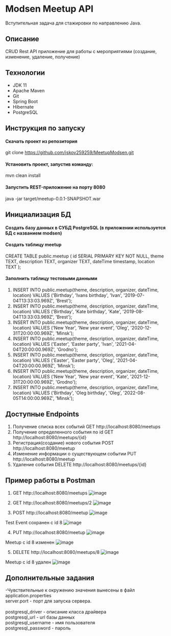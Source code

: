 # Modsen Meetup API
Вступительная задача для стажировки по направлению Java.

## Описание
CRUD Rest API приложение для работы с мероприятиями (создание, изменение, удаление, получение)

## Технологии
* JDK 11
* Apache Maven
* Git
* Spring Boot
* Hibernate
* PostgreSQL

## Инструкция по запуску
#### Скачать проект из репозитория
git clone https://github.com/jskov259259/MeetupModsen.git
#### Установить проект, запустив команду:
mvn clean install
#### Запустить REST-приложение на порту 8080
java -jar target/meetup-0.0.1-SNAPSHOT.war

## Инициализация БД
#### Создать базу данных в СУБД PostgreSQL (в приложении используется БД с названием modsen) 
#### Создать таблицу meetup
CREATE TABLE public.meetup
(
    id SERIAL PRIMARY KEY NOT NULL,
    theme TEXT,
    description TEXT,
	organizer TEXT,
    dateTime timestamp,
	location TEXT
);
#### Заполнить таблицу тестовыми данными
1. INSERT INTO public.meetup(theme, description, organizer, dateTime, location) VALUES ('Birthday', 'Ivans birthday', 'Ivan', '2019-07-04T13:33:03.969Z', 'Brest');
2. INSERT INTO public.meetup(theme, description, organizer, dateTime, location) VALUES ('Birthday', 'Kate birthday', 'Kate', '2019-08-04T13:33:03.969Z', 'Brest');
3. INSERT INTO public.meetup(theme, description, organizer, dateTime, location) VALUES ('New Year', 'New year event', 'Oleg', '2020-12-31T20:00:00.969Z', 'Minsk');
4. INSERT INTO public.meetup(theme, description, organizer, dateTime, location) VALUES ('Easter', 'Easter party', 'Ivan', '2021-04-04T20:00:00.969Z', 'Grodno');
5. INSERT INTO public.meetup(theme, description, organizer, dateTime, location) VALUES ('Easter', 'Easter party', 'Oleg', '2021-04-04T20:00:00.969Z', 'Minsk');
6. INSERT INTO public.meetup(theme, description, organizer, dateTime, location) VALUES ('New Year', 'New year event', 'Kate', '2021-12-31T20:00:00.969Z', 'Grodno');
7. INSERT INTO public.meetup(theme, description, organizer, dateTime, location) VALUES ('Birthday', 'Oleg birthday', 'Oleg', '2022-08-05T14:00:00.969Z', 'Minsk');

## Доступные Endpoints
1. Получение списка всех событий GET http://localhost:8080/meetups
2. Получение определенного события по id GET http://localhost:8080/meetups/{id}
3. Регистрация(создание) нового события POST http://localhost:8080/meetup
4. Изменение информации о существующем событии PUT http://localhost:8080/meetup
5. Удаление события DELETE http://localhost:8080/meetups/{id}

## Пример работы в Postman
1. GET http://localhost:8080/meetups
![image](https://user-images.githubusercontent.com/79707407/198869275-500113c4-7964-4453-8417-afbad7f7177e.png)

2. GET http://localhost:8080/meetups/2
![image](https://user-images.githubusercontent.com/79707407/198869350-e6d7bf92-9e9c-4e6b-aa6e-1abf0543bcfc.png)

3. POST http://localhost:8080/meetup
![image](https://user-images.githubusercontent.com/79707407/198870680-b604f489-b5da-41e6-9ce2-8435e45c5c2c.png)

Test Event сохранен с id 8
![image](https://user-images.githubusercontent.com/79707407/198870632-0390be66-261a-42c7-aefb-62024fc12ec8.png)

4. PUT http://localhost:8080/meetup
![image](https://user-images.githubusercontent.com/79707407/198870771-8ff735f7-666e-4ffc-8cb9-6dc2518b7fc1.png)

Meetup с id 8 изменен
![image](https://user-images.githubusercontent.com/79707407/198870800-7a67c73d-2cf0-4e8c-bc01-7a9d6a036e5a.png)

5. DELETE http://localhost:8080/meetups/8
![image](https://user-images.githubusercontent.com/79707407/198870832-0d043649-a6fe-4391-83a9-4754a9823382.png)

Meetup с id 8 удален
![image](https://user-images.githubusercontent.com/79707407/198870862-cd193f84-92d8-49b1-a995-4e0fa7c9a954.png)


## Дополнительные задания
-Чувствительные к окружению значения вынесены в файл application.properties <br/>
server.port - порт для запуска сервера. <br/>
<br/>
postgresql_driver - описание класса драйвера <br/>
postgresql_url - url базы данных <br/>
postgresql_username - имя пользователя <br/>
postgresql_password - пароль <br/>

